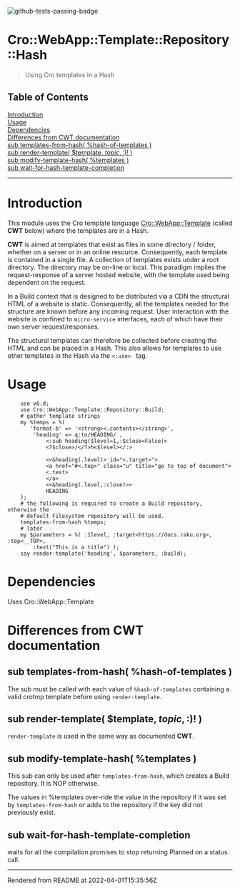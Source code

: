 ![github-tests-passing-badge](https://github.com/finanalyst/Cro-WebApp-Template-Repository-Hash/actions/workflows/test.yaml/badge.svg)
# Cro::WebApp::Template::Repository::Hash
>Using Cro templates in a Hash


## Table of Contents
[Introduction](#introduction)  
[Usage](#usage)  
[Dependencies](#dependencies)  
[Differences from CWT documentation](#differences-from-cwt-documentation)  
[sub templates-from-hash( %hash-of-templates )](#sub-templates-from-hash-hash-of-templates-)  
[sub render-template( $template, $topic, :%parts, :build($)! )](#sub-render-template-template-topic-parts-build-)  
[sub modify-template-hash( %templates )](#sub-modify-template-hash-templates-)  
[sub wait-for-hash-template-completion](#sub-wait-for-hash-template-completion)  

----
# Introduction
This module uses the Cro template language [Cro::WebApp::Template](https://cro.services/docs/reference/cro-webapp-template) (called **CWT** below) where the templates are in a Hash.

**CWT** is aimed at templates that exist as files in some directory / folder, whether on a server or in an online resource. Consequently, each template is contained in a single file. A collection of templates exists under a root directory. The directory may be on-line or local. This paradigm implies the request-response of a server hosted website, with the template used being dependent on the request.

In a Build context that is designed to be distributed via a CDN the structural HTML of a website is static. Consequently, all the templates needed for the structure are known before any incoming request. User interaction with the website is confined to `micro-service` interfaces, each of which have their own server request/responses.

The structural templates can therefore be collected before creating the HTML and can be placed in a Hash. This also allows for templates to use other templates in the Hash via the `<:use> ` tag.

# Usage
```
    use v6.d;
    use Cro::WebApp::Template::Repository::Build;
    # gather template strings
    my %temps = %(
       'format-b' => '<strong><.contents></strong>',
        'heading' => q:to/HEADING/ ,
            <:sub heading($level=1,:$close=False)>
            <?$close>/</?>h<$level></:>

            <<&heading(.level)> id="<.target>">
            <a href="#<.top>" class="u" title="go to top of document">
            <.text>
            </a>
            <<&heading(.level,:close)>>
            HEADING
    );
    # the following is required to create a Build repository, otherwise the
    # default Filesystem repository will be used.
    templates-from-hash %temps;
    # later
    my $parameters = %( :1level, :target<https://docs.raku.org>, :top<__TOP>,
        :text("This is a title") );
    say render-template('heading', $parameters, :build);

```
# Dependencies
Uses Cro::WebApp::Template

# Differences from CWT documentation
## sub templates-from-hash( %hash-of-templates )
The sub must be called with each value of `%hash-of-templates` containing a valid crotmp template before using `render-template`.

## sub render-template( $template, $topic, :%parts, :build($)! )
`render-template` is used in the same way as documented **CWT**.

## sub modify-template-hash( %templates )
This sub can only be used after `templates-from-hash`, which creates a Build repository. It is NOP otherwise.

The values in %templates over-ride the value in the repository if it was set by `templates-from-hash` or adds to the repository if the key did not previously exist.

## sub wait-for-hash-template-completion
waits for all the compilation promises to stop returning Planned on a status call.







----
Rendered from README at 2022-04-01T15:35:56Z